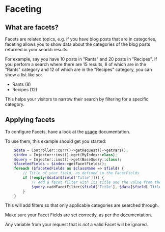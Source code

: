 # Faceting

## What are facets?

Facets are related topics, e.g. if you have blog posts that are in categories, faceting allows
you to show data about the categories of the blog posts returned in your search results.

For example, say you have 10 posts in "Rants" and 20 posts in "Recipes". If you perform a search where
there are 15 results, 8 of which are in the "Rants" category and 12 of which are in the "Recipes"
category, you can show a list like so:
- Rants (8)
- Recipes (12)

This helps your visitors to narrow their search by filtering for a specific category.

## Applying facets

To configure Facets, have a look at the [usage](../03-Usage.md) documentation.

To use them, this example should get you started:

```php
    $data = Controller::curr()->getRequest()->getVars();
    $index = Injector::inst()->get(MyIndex::class);
    $query = Injector::inst()->get(BaseQuery::class);
    $facetedFields = $index->getFacetFields();
    foreach ($facetedFields as $className => $field) {
        // Title of your field, as defined in the FacetFields
        if (!empty($data[$field['Title']])) {
            // Add a facet filter with its title and the value from the request data
            $query->addFacetFilter($field['Title'], $data[$field['Title']]);
        }
    }
```

This will add filters so that only applicable categories are searched through.

Make sure your Facet Fields are set correctly, as per the documentation.

Any variable from your request that is _not_ a valid Facet will be ignored.
